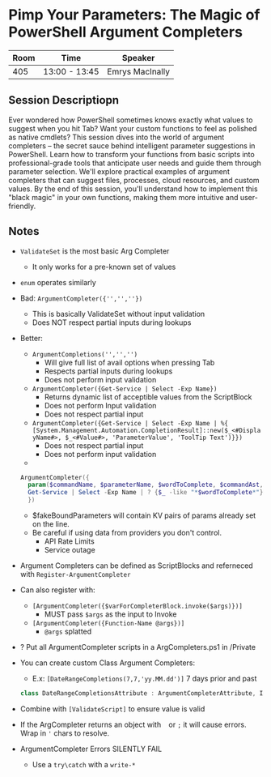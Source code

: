 # Pimp Your Parameters: The Magic of PowerShell Argument Completers

| Room | Time | Speaker |
|------|------|---------|
| 405  | 13:00 - 13:45 | Emrys MacInally |

## Session Descriptiopn

Ever wondered how PowerShell sometimes knows exactly what values to suggest when you hit Tab? Want your custom functions to feel as polished as native cmdlets? This session dives into the world of argument completers – the secret sauce behind intelligent parameter suggestions in PowerShell.
Learn how to transform your functions from basic scripts into professional-grade tools that anticipate user needs and guide them through parameter selection. We'll explore practical examples of argument completers that can suggest files, processes, cloud resources, and custom values. By the end of this session, you'll understand how to implement this "black magic" in your own functions, making them more intuitive and user-friendly.

## Notes

- `ValidateSet` is the most basic Arg Completer
  - It only works for a pre-known set of values
- `enum` operates similarly
- Bad: `ArgumentCompleter({'','',''})`
  - This is basically ValidateSet without input validation
  - Does NOT respect partial inputs during lookups
- Better:
  - `ArgumentCompletions('','','')`
    - Will give full list of avail options when pressing Tab
    - Respects partial inputs during lookups
    - Does not perform input validation
  - `ArgumentCompleter({Get-Service | Select -Exp Name})`
    - Returns dynamic list of acceptible values from the ScriptBlock
    - Does not perform Input validation
    - Does not respect partial input
  - `ArgumentCompleter({Get-Service | Select -Exp Name | %{ [System.Management.Automation.CompletionResult]::new($_<#DisplayName#>, $_<#Value#>, 'ParameterValue', 'ToolTip Text')}})`
    - Does not respect partial input
    - Does not perform input validation
  -

  ```powershell
  ArgumentCompleter({
    param($commandName, $parameterName, $wordToComplete, $commandAst, $fakeBoundParameters)
    Get-Service | Select -Exp Name | ? {$_ -like "*$wordToComplete*"} | %{ [System.Management.Automation.CompletionResult]::new($_<#DisplayName#>, $_<#Value#>, 'ParameterValue', 'ToolTip Text')}
    })
  ```

  - $fakeBoundParameters will contain KV pairs of params already set on the line.
  - Be careful if using data from providers you don't control.
    - API Rate Limits
    - Service outage
- Argument Completers can be defined as ScriptBlocks and referneced with `Register-ArgumentCompleter`
- Can also register with:
  - `[ArgumentCompleter({$varForCompleterBlock.invoke($args)})]`
    - MUST pass `$args` as the input to Invoke
  - `[ArgumentCompleter({Function-Name @args})]`
    - `@args` splatted
- ? Put all ArgumentCompleter scripts in a ArgCompleters.ps1 in /Private
- You can create custom Class Argument Completers:
  - E.x: `[DateRangeCompletions(7,7,'yy.MM.dd')]` 7 days prior and past

  ```powershell
  class DateRangeCompletionsAttribute : ArgumentCompleterAttribute, IArgument

  ```

- Combine with `[ValidateScript]` to ensure value is valid
- If the ArgCompleter returns an object with ` ` or `;` it will cause errors. Wrap in `'` chars to resolve.
- ArgumentCompleter Errors SILENTLY FAIL
  - Use a `try\catch` with a `write-*`
